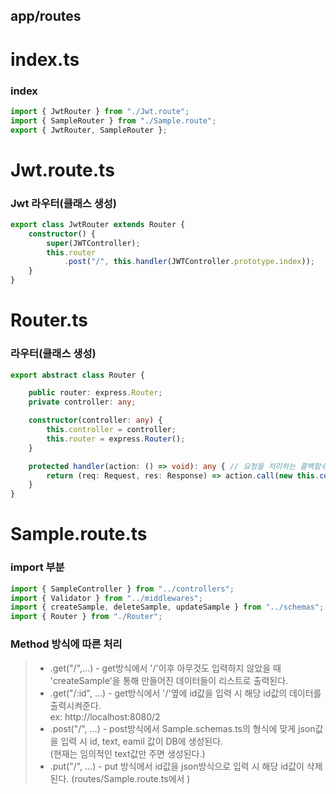 ## app/routes

# index.ts
### index
```typescript
import { JwtRouter } from "./Jwt.route";
import { SampleRouter } from "./Sample.route";
export { JwtRouter, SampleRouter };
```

# Jwt.route.ts
### Jwt 라우터(클래스 생성)
```typescript
export class JwtRouter extends Router {
    constructor() {
        super(JWTController);
        this.router
            .post("/", this.handler(JWTController.prototype.index));
    }
}
```

# Router.ts
### 라우터(클래스 생성)
```typescript
export abstract class Router {

    public router: express.Router;
    private controller: any;

    constructor(controller: any) {
        this.controller = controller;
        this.router = express.Router();
    }

    protected handler(action: () => void): any { // 요청을 처리하는 콜백함수.
        return (req: Request, res: Response) => action.call(new this.controller(req, res));
    }
}
```

# Sample.route.ts
### import 부분
```typescript
import { SampleController } from "../controllers";
import { Validator } from "../middlewares";
import { createSample, deleteSample, updateSample } from "../schemas";
import { Router } from "./Router";
```

### Method 방식에 따른 처리
> * .get("/",...) - get방식에서 '/'이후 아무것도 입력하지 않았을 때 'createSample'을 통해 만들어진 데이터들이 리스트로 출력된다. <br />
> * .get("/:id", ...) - get방식에서 '/'옆에 id값을 입력 시 해당 id값의 데이터를 출력시켜준다. <br /> ex: http://localhost:8080/2 <br />
> * .post("/", ...) - post방식에서 Sample.schemas.ts의 형식에 맞게 json값을 입력 시 id, text, eamil 값이 DB에 생성된다. <br /> 
     (현재는 임의적인    text값만 주면 생성된다.) <br />
> * .put("/", ...) - put 방식에서 id값을 json방식으로 입력 시 해당 id값이 삭제된다. (routes/Sample.route.ts에서 ) <br />
